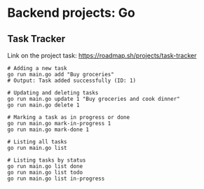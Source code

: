 # Backend projects: Go

## Task Tracker

Link on the project task: https://roadmap.sh/projects/task-tracker

```
# Adding a new task
go run main.go add "Buy groceries"
# Output: Task added successfully (ID: 1)

# Updating and deleting tasks
go run main.go update 1 "Buy groceries and cook dinner"
go run main.go delete 1

# Marking a task as in progress or done
go run main.go mark-in-progress 1
go run main.go mark-done 1

# Listing all tasks
go run main.go list

# Listing tasks by status
go run main.go list done
go run main.go list todo
go run main.go list in-progress
```
